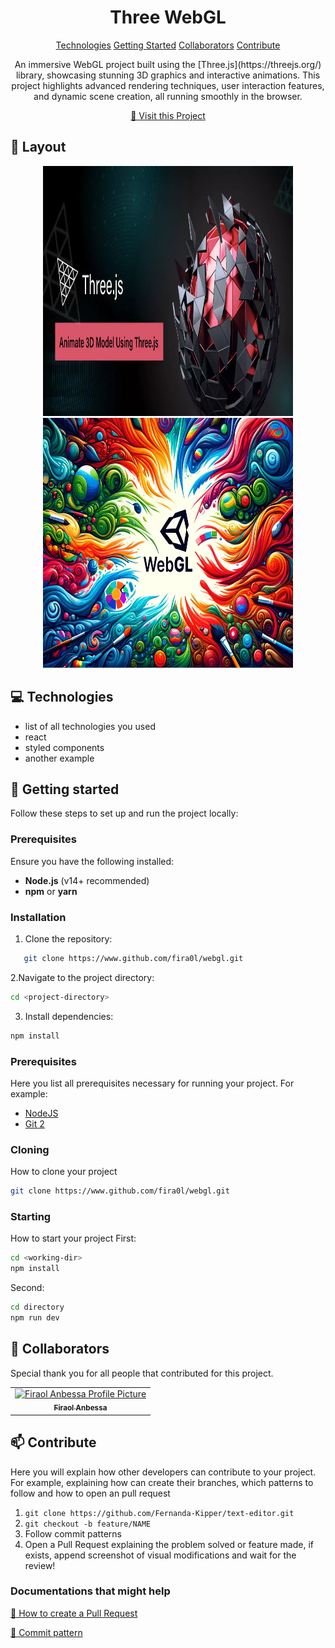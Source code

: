 
<h1 align="center" style="font-weight: bold;">Three WebGL </h1>

<p align="center">
<a href="#tech">Technologies</a>
<a href="#started">Getting Started</a>
<a href="#colab">Collaborators</a>
<a href="#contribute">Contribute</a> 
</p>


<p align="center">An immersive WebGL project built using the [Three.js](https://threejs.org/) library, showcasing stunning 3D graphics and interactive animations. This project highlights advanced rendering techniques, user interaction features, and dynamic scene creation, all running smoothly in the browser.</p>


<p align="center">
<a href="https://github.com/fira0l">📱 Visit this Project</a>
</p>

<h2 id="layout">🎨 Layout</h2>

<p align="center">

<img src="https://github.com/fira0l/WebGl/blob/master/images/three.webp" alt="Random Image" width="400px" height="400px">
<img src="https://github.com/fira0l/WebGl/blob/master/images/webgl.webp" alt="Random Image" width="400px" height="400px">
</p>

<h2 id="technologies">💻 Technologies</h2>

- list of all technologies you used
- react
- styled components
- another example

<h2 id="started">🚀 Getting started</h2>

Follow these steps to set up and run the project locally:

### Prerequisites

Ensure you have the following installed:
- **Node.js** (v14+ recommended)
- **npm** or **yarn**

### Installation

1. Clone the repository:  
```bash
   git clone https://www.github.com/fira0l/webgl.git
```

2.Navigate to the project directory:
```bash
cd <project-directory>

```

3. Install dependencies:
```bash
npm install
```

<h3>Prerequisites</h3>

Here you list all prerequisites necessary for running your project. For example:

- [NodeJS](https://github.com/)
- [Git 2](https://github.com)

<h3>Cloning</h3>

How to clone your project

```bash
git clone https://www.github.com/fira0l/webgl.git
```

<h3>Starting</h3>

How to start your project
First:
```bash
cd <working-dir>
npm install
```
Second:
```bash
cd directory
npm run dev
```

<h2 id="colab">🤝 Collaborators</h2>

<p>Special thank you for all people that contributed for this project.</p>
<table>
<tr>

<td align="center">
<a href="https://github.com/fira0l">
<img src="https://drive.google.com/file/d/1BNLBNP_DwuC16fsnc6qF0GKAlKSV41dV/view?usp=drive_link" width="100px;" alt="Firaol Anbessa Profile Picture"/><br>
<sub>
<b>Firaol Anbessa</b>
</sub>
</a>
</td>

</tr>
</table>

<h2 id="contribute">📫 Contribute</h2>

Here you will explain how other developers can contribute to your project. For example, explaining how can create their branches, which patterns to follow and how to open an pull request

1. `git clone https://github.com/Fernanda-Kipper/text-editor.git`
2. `git checkout -b feature/NAME`
3. Follow commit patterns
4. Open a Pull Request explaining the problem solved or feature made, if exists, append screenshot of visual modifications and wait for the review!

<h3>Documentations that might help</h3>

[📝 How to create a Pull Request](https://www.atlassian.com/br/git/tutorials/making-a-pull-request)

[💾 Commit pattern](https://gist.github.com/joshbuchea/6f47e86d2510bce28f8e7f42ae84c716)
